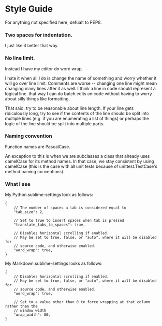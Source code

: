 # Style Guide

For anything not specified here, defualt to PEP8.

### Two spaces for indentation.

I just like it better that way.

### No line limit.

Instead I have my editor do word wrap.

I hate it when all I do is change the name of something and worry whether it will go over line limit. Comments are worse -- changing one line might mean changing many lines after it as well. I think a line in code should represent a logical line. that way I can do batch edits on code without having to worry about silly things like formatting.

That said, try to be reasonable about line length. If your line gets ridiculously long, try to see if the contents of the line should be split into multiple lines (e.g. if you are enumerating a list of things) or perhaps the logic of the line should be split into multiple parts.

### Naming convention

Function names are PascalCase.

An exception to this is when we are subclasses a class that already uses camelCase for its method names. In that case, we stay consistent by using camelCase (this is the case with all unit tests because of unittest.TestCase's method naming conventions).

### What I see

My Python.sublime-settings look as follows:

    {
        // The number of spaces a tab is considered equal to
        "tab_size": 2,

        // Set to true to insert spaces when tab is pressed
        "translate_tabs_to_spaces": true,

        // Disables horizontal scrolling if enabled.
        // May be set to true, false, or "auto", where it will be disabled for
        // source code, and otherwise enabled.
        "word_wrap": true,
    }

My Markdown.sublime-settings looks as follows:

    {
        // Disables horizontal scrolling if enabled.
        // May be set to true, false, or "auto", where it will be disabled for
        // source code, and otherwise enabled.
        "word_wrap": true,

        // Set to a value other than 0 to force wrapping at that column rather than the
        // window width
        "wrap_width": 80,
    }
